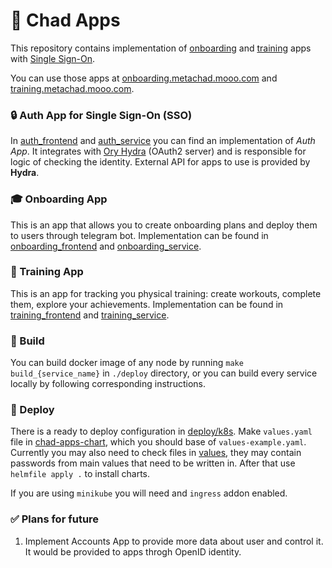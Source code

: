 # 🗿 Chad Apps

This repository contains implementation of [onboarding](#-onboarding-app) and [training](#-training-app) apps with [Single Sign-On](#-auth-app-for-single-sign-on-sso).

You can use those apps at [onboarding.metachad.mooo.com](https://onboarding.metachad.mooo.com) and [training.metachad.mooo.com](https://training.metachad.mooo.com).

### 🔒 Auth App for Single Sign-On (SSO)

In [auth_frontend](./auth_frontend) and [auth_service](./auth_service) you can find an 
implementation of *Auth App*. It integrates with [Ory Hydra](https://www.ory.sh/hydra/) 
(OAuth2 server) and is responsible for logic of checking the identity. External API for
apps to use is provided by **Hydra**.

### 🎓 Onboarding App

This is an app that allows you to create onboarding plans and deploy them to users 
through telegram bot. Implementation can be found in 
[onboarding_frontend](./onboarding_frontend) and [onboarding_service](./onboarding_service).

### 🦾 Training App

This is an app for tracking you physical training: create workouts, complete them, explore
your achievements. Implementation can be found in
[training_frontend](./training_frontend) and [training_service](./training_service).

### 🔨 Build

You can build docker image of any node by running `make build_{service_name}` in `./deploy`
directory, or you can build every service locally by following corresponding instructions.

### 🚀 Deploy

There is a ready to deploy configuration in [deploy/k8s](./deploy/k8s).
Make `values.yaml` file in [chad-apps-chart](./deploy/k8s/chad-apps-chart),
which you should base of `values-example.yaml`. Currently you may also need
to check files in [values](./deploy/k8s/values), they may contain passwords
from main values that need to be written in. After that use `helmfile apply .`
to install charts.

If you are using `minikube` you will need and `ingress` addon enabled.

### ✅ Plans for future

1. Implement Accounts App to provide more data about user and control it. It would be
   provided to apps throgh OpenID identity.
